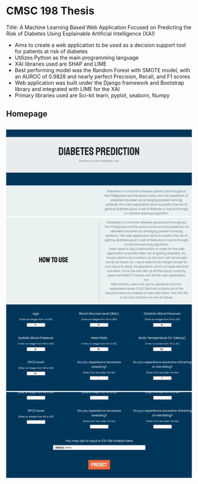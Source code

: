 # CMSC 198 Thesis
Title: A Machine Learning Based Web Application Focused on Predicting the Risk of Diabetes Using Explainable Artificial Intelligence (XAI)

- Aims to create a web application to be used as a decision support tool for patients at risk of diabetes
- Utilizes Python as the main programming language
- XAI libraries used are SHAP and LIME
- Best performing model was the Random Forest with SMOTE model, with an AUROC of 0.9828 and nearly perfect Precision, Recall, and F1 scores
- Web application was built under the Django framework and Bootstrap library and integrated with LIME for the XAI
- Primary libraries used are Sci-kit learn, pyplot, seaborn, Numpy

## Homepage
##
<img src="https://github.com/aragahan/thesis/blob/main/home1.png">
<img src="https://github.com/aragahan/thesis/blob/main/home2.png">
<img src="https://github.com/aragahan/thesis/blob/main/home3.png">
<img src="https://github.com/aragahan/thesis/blob/main/home4.png">
